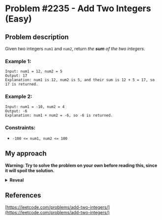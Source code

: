 # Problem #2235 - Add Two Integers (Easy)

## Problem description

Given two integers `num1` and `num2`, return _the **sum** of the two integers_.

### Example 1:

```
Input: num1 = 12, num2 = 5
Output: 17
Explanation: num1 is 12, num2 is 5, and their sum is 12 + 5 = 17, so 17 is returned.
```

### Example 2:

```
Input: num1 = -10, num2 = 4
Output: -6
Explanation: num1 + num2 = -6, so -6 is returned.
```

### Constraints:

-   `-100 <= num1, num2 <= 100`

## My approach

**Warning: Try to solve the problem on your own before reading this, since it will spoil the solution.**

<details>
  <summary><b>Reveal</b></summary>

This question is most likely there for people that are just getting familiar with leetcode. The obvious solution is to use the built-in addition operator of the language. You could of course try to implement your own way through bit shifts and such, but there is no benefit to that.
Just for the experience I implemented both the built-in solution (named "built-in" in the table below) and the bitwise one (named "bitwise" in the table below) in languages that allowed me to do so (for example C doesn't allow you to left-shift a negative number, unlike Rust).
Note that I mark the built-in implementations as having O(1) time complexity, because modern computers usually add in parallel, which usually allows for O(1) time complexity. However, the bitwise implementation is not parallelised, so it takes O(log(N)) time.

  <p>
    
  |         Implementation          | Time complexity | Space complexity |                        Runtime                       |                     Memory Usage                    |
  | :-----------------------------: | :-------------: | :--------------: | :--------------------------------------------------: | :-------------------------------------------------: |
  |              [Rust (built-in)](https://github.com/Pandicon/leetcode/tree/main/problems/algorithms/2235/Rust/solution_built_in.rs)               |       O(1)      |       O(1)       | 0 ms, faster than 100.00% of Rust online submissions | 2.0 MB, less than 58.79% of Rust online submissions |
  |              [Rust (bitwise)](https://github.com/Pandicon/leetcode/tree/main/problems/algorithms/2235/Rust/solution_bitwise.rs)               |       O(log(N))      |       O(1)       | 0 ms, faster than 100.00% of Rust online submissions | 2.0 MB, less than 58.79% of Rust online submissions |
  |              [C (built-in)](https://github.com/Pandicon/leetcode/tree/main/problems/algorithms/2235/C/solution_built_in.c)               |       O(1)      |       O(1)       | 0 ms, faster than 100.00% of C online submissions | 5.4 MB, less than 70.74% of C online submissions |
  |              [C++ (built-in)](https://github.com/Pandicon/leetcode/tree/main/problems/algorithms/2235/Cpp/solution_built_in.cpp)               |       O(1)      |       O(1)       | 0 ms, faster than 100.00% of C++ online submissions | 5.9 MB, less than 73.36% of C++ online submissions |
  |              [Go (built-in)](https://github.com/Pandicon/leetcode/tree/main/problems/algorithms/2235/Go/solution_built_in.go)               |       O(1)      |       O(1)       | 0 ms, faster than 100.00% of Go online submissions | 1.9 MB, less than 78.48% of Go online submissions |
  |              [Go (bitwise)](https://github.com/Pandicon/leetcode/tree/main/problems/algorithms/2235/Go/solution_bitwise.go)               |       O(log(N))      |       O(1)       | 0 ms, faster than 100.00% of Go online submissions | 2.0 MB, less than 78.48% of Go online submissions |
  |              [Swift (built-in)](https://github.com/Pandicon/leetcode/tree/main/problems/algorithms/2235/Swift/solution_built_in.swift)               |       O(1)      |       O(1)       | 0 ms, faster than 100.00% of Swift online submissions | 13.4 MB, less than 82.28% of Swift online submissions |
  |              [Swift (bitwise)](https://github.com/Pandicon/leetcode/tree/main/problems/algorithms/2235/Swift/solution_bitwise.swift)               |       O(log(N))      |       O(1)       | 0 ms, faster than 100.00% of Swift online submissions | 13.7 MB, less than 50.38% of Swift online submissions |
</details>

## References

[https://leetcode.com/problems/add-two-integers/](https://leetcode.com/problems/add-two-integers/)
